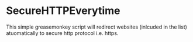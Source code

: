 SecureHTTPEverytime
===================

This simple greasemonkey script will redirect websites (inlcuded in the list) atuomatically to secure http protocol i.e. https.
